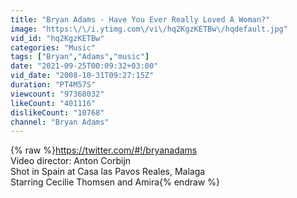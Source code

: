 ```yaml
---
title: "Bryan Adams - Have You Ever Really Loved A Woman?"
image: "https:\/\/i.ytimg.com\/vi\/hq2KgzKETBw\/hqdefault.jpg"
vid_id: "hq2KgzKETBw"
categories: "Music"
tags: ["Bryan","Adams","music"]
date: "2021-09-25T00:09:32+03:00"
vid_date: "2008-10-31T09:27:15Z"
duration: "PT4M57S"
viewcount: "97368032"
likeCount: "401116"
dislikeCount: "10768"
channel: "Bryan Adams"
---
```

{% raw %}<a rel="nofollow" target="blank" href="https://twitter.com/#!/bryanadams">https://twitter.com/#!/bryanadams</a><br />Video director: Anton Corbijn<br />Shot in Spain at Casa las Pavos Reales, Malaga<br />Starring Cecilie Thomsen and Amira{% endraw %}
